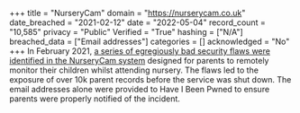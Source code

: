 +++
title = "NurseryCam"
domain = "https://nurserycam.co.uk"
date_breached = "2021-02-12"
date = "2022-05-04"
record_count = "10,585"
privacy = "Public"
Verified = "True"
hashing = ["N/A"]
breached_data = ["Email addresses"]
categories = []
acknowledged = "No"
+++
In February 2021, <a href="https://www.theregister.com/2021/02/18/nurserycam_security_problems_footfallcam_ltd/" target="_blank" rel="noopener">a series of egregiously bad security flaws were identified in the NurseryCam system</a> designed for parents to remotely monitor their children whilst attending nursery. The flaws led to the exposure of over 10k parent records before the service was shut down. The email addresses alone were provided to Have I Been Pwned to ensure parents were properly notified of the incident.
